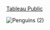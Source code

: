 [Tableau Public](https://public.tableau.com/app/profile/deepali.kank/viz/cluster_17446982208260/Penguins)

![Penguins (2)](https://github.com/user-attachments/assets/6465d791-920a-4581-99d0-9f76ef107c1f)
